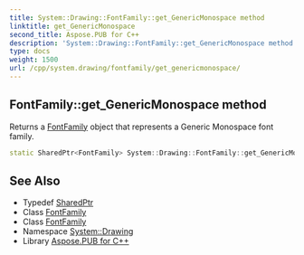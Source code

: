 ```yaml
---
title: System::Drawing::FontFamily::get_GenericMonospace method
linktitle: get_GenericMonospace
second_title: Aspose.PUB for C++
description: 'System::Drawing::FontFamily::get_GenericMonospace method. Returns a FontFamily object that represents a Generic Monospace font family in C++.'
type: docs
weight: 1500
url: /cpp/system.drawing/fontfamily/get_genericmonospace/
---
```

## FontFamily::get_GenericMonospace method


Returns a [FontFamily](../) object that represents a Generic Monospace font family.

```cpp
static SharedPtr<FontFamily> System::Drawing::FontFamily::get_GenericMonospace()
```

## See Also

* Typedef [SharedPtr](../../../system/sharedptr/)
* Class [FontFamily](../)
* Class [FontFamily](../)
* Namespace [System::Drawing](../../)
* Library [Aspose.PUB for C++](../../../)
